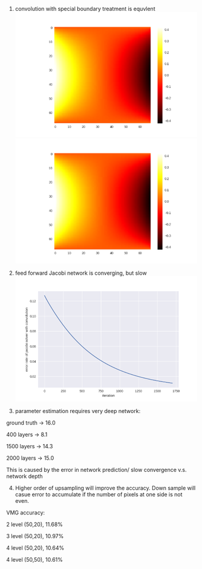 
1. convolution with special boundary treatment is equvlent
![u_gt](./data/heat_transfer/ground_truth_u.png)
![u_conv](./data/heat_transfer/jacobi_wx_it612.png)


2. feed forward Jacobi network is converging, but slow
![Jacobi_forward_convergence](./data/heat_transfer/jacobi_wx_convergence.png)

3. parameter estimation requires very deep network:

ground truth -> 16.0

400 layers -> 8.1

1500 layers -> 14.3

2000 layers -> 15.0

This is caused by the error in network prediction/ slow convergence v.s. network depth

4. Higher order of upsampling will improve the accuracy.
Down sample will casue error to accumulate if the number of pixels at one side is not even.

VMG accuracy:

2 level (50,20), 11.68%

3 level (50,20), 10.97%

4 level (50,20), 10.64%

4 level (50,50), 10.61%


